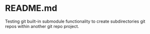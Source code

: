 # README.md

Testing git built-in submodule functionality to create subdirectories git repos within another git repo project.


